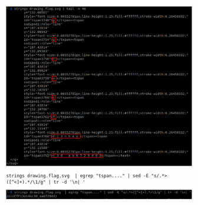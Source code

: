 ![](/Screenshots/Pasted%20image%2020220329181302.png)

`strings drawing.flag.svg  | egrep "tspan...." | sed -E "s/.*>([^<]+).*/\1/g" | tr -d '\n| '`

![](/Screenshots/Pasted%20image%2020220329181319.png)
